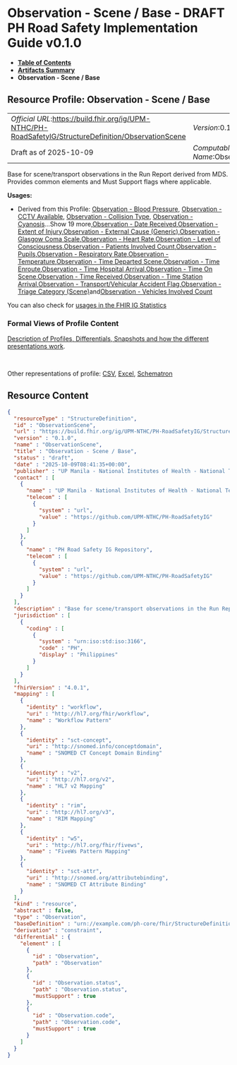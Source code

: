 # Observation - Scene / Base - DRAFT PH Road Safety Implementation Guide v0.1.0

* [**Table of Contents**](toc.md)
* [**Artifacts Summary**](artifacts.md)
* **Observation - Scene / Base**

## Resource Profile: Observation - Scene / Base 

| | |
| :--- | :--- |
| *Official URL*:https://build.fhir.org/ig/UPM-NTHC/PH-RoadSafetyIG/StructureDefinition/ObservationScene | *Version*:0.1.0 |
| Draft as of 2025-10-09 | *Computable Name*:ObservationScene |

 
Base for scene/transport observations in the Run Report derived from MDS. Provides common elements and Must Support flags where applicable. 

**Usages:**

* Derived from this Profile: [Observation - Blood Pressure](StructureDefinition-ObservationBloodPressure.md), [Observation - CCTV Available](StructureDefinition-ObservationCCTVAvailable.md), [Observation - Collision Type](StructureDefinition-ObservationCollisionType.md), [Observation - Cyanosis](StructureDefinition-ObservationCyanosis.md)...Show 19 more,[Observation - Date Received](StructureDefinition-ObservationDateReceived.md),[Observation - Extent of Injury](StructureDefinition-ObservationExtentOfInjury.md),[Observation - External Cause (Generic)](StructureDefinition-ObservationExternalCause.md),[Observation - Glasgow Coma Scale](StructureDefinition-ObservationGCS.md),[Observation - Heart Rate](StructureDefinition-ObservationHeartRate.md),[Observation - Level of Consciousness](StructureDefinition-ObservationLevelOfConsciousness.md),[Observation - Patients Involved Count](StructureDefinition-ObservationPatientsInvolved.md),[Observation - Pupils](StructureDefinition-ObservationPupils.md),[Observation - Respiratory Rate](StructureDefinition-ObservationRespiratoryRate.md),[Observation - Temperature](StructureDefinition-ObservationTemperature.md),[Observation - Time Departed Scene](StructureDefinition-ObservationTimeDeparted.md),[Observation - Time Enroute](StructureDefinition-ObservationTimeEnroute.md),[Observation - Time Hospital Arrival](StructureDefinition-ObservationTimeHospitalArrival.md),[Observation - Time On Scene](StructureDefinition-ObservationTimeOnScene.md),[Observation - Time Received](StructureDefinition-ObservationTimeReceived.md),[Observation - Time Station Arrival](StructureDefinition-ObservationTimeStationArrival.md),[Observation - Transport/Vehicular Accident Flag](StructureDefinition-ObservationTransportVehicularFlag.md),[Observation - Triage Category (Scene)](StructureDefinition-ObservationTriageCategory.md)and[Observation - Vehicles Involved Count](StructureDefinition-ObservationVehiclesInvolved.md)

You can also check for [usages in the FHIR IG Statistics](https://packages2.fhir.org/xig/example.fhir.ph.roadsafety|current/StructureDefinition/ObservationScene)

### Formal Views of Profile Content

 [Description of Profiles, Differentials, Snapshots and how the different presentations work](http://build.fhir.org/ig/FHIR/ig-guidance/readingIgs.html#structure-definitions). 

 

Other representations of profile: [CSV](StructureDefinition-ObservationScene.csv), [Excel](StructureDefinition-ObservationScene.xlsx), [Schematron](StructureDefinition-ObservationScene.sch) 



## Resource Content

```json
{
  "resourceType" : "StructureDefinition",
  "id" : "ObservationScene",
  "url" : "https://build.fhir.org/ig/UPM-NTHC/PH-RoadSafetyIG/StructureDefinition/ObservationScene",
  "version" : "0.1.0",
  "name" : "ObservationScene",
  "title" : "Observation - Scene / Base",
  "status" : "draft",
  "date" : "2025-10-09T08:41:35+00:00",
  "publisher" : "UP Manila - National Institutes of Health - National Telehealth Center",
  "contact" : [
    {
      "name" : "UP Manila - National Institutes of Health - National Telehealth Center",
      "telecom" : [
        {
          "system" : "url",
          "value" : "https://github.com/UPM-NTHC/PH-RoadSafetyIG"
        }
      ]
    },
    {
      "name" : "PH Road Safety IG Repository",
      "telecom" : [
        {
          "system" : "url",
          "value" : "https://github.com/UPM-NTHC/PH-RoadSafetyIG"
        }
      ]
    }
  ],
  "description" : "Base for scene/transport observations in the Run Report derived from MDS. Provides common elements and Must Support flags where applicable.",
  "jurisdiction" : [
    {
      "coding" : [
        {
          "system" : "urn:iso:std:iso:3166",
          "code" : "PH",
          "display" : "Philippines"
        }
      ]
    }
  ],
  "fhirVersion" : "4.0.1",
  "mapping" : [
    {
      "identity" : "workflow",
      "uri" : "http://hl7.org/fhir/workflow",
      "name" : "Workflow Pattern"
    },
    {
      "identity" : "sct-concept",
      "uri" : "http://snomed.info/conceptdomain",
      "name" : "SNOMED CT Concept Domain Binding"
    },
    {
      "identity" : "v2",
      "uri" : "http://hl7.org/v2",
      "name" : "HL7 v2 Mapping"
    },
    {
      "identity" : "rim",
      "uri" : "http://hl7.org/v3",
      "name" : "RIM Mapping"
    },
    {
      "identity" : "w5",
      "uri" : "http://hl7.org/fhir/fivews",
      "name" : "FiveWs Pattern Mapping"
    },
    {
      "identity" : "sct-attr",
      "uri" : "http://snomed.org/attributebinding",
      "name" : "SNOMED CT Attribute Binding"
    }
  ],
  "kind" : "resource",
  "abstract" : false,
  "type" : "Observation",
  "baseDefinition" : "urn://example.com/ph-core/fhir/StructureDefinition/ph-core-observation",
  "derivation" : "constraint",
  "differential" : {
    "element" : [
      {
        "id" : "Observation",
        "path" : "Observation"
      },
      {
        "id" : "Observation.status",
        "path" : "Observation.status",
        "mustSupport" : true
      },
      {
        "id" : "Observation.code",
        "path" : "Observation.code",
        "mustSupport" : true
      }
    ]
  }
}

```
